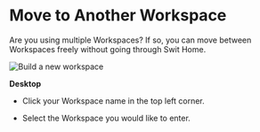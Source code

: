 # Move to Another Workspace

 Are you using multiple Workspaces? If so, you can move between Workspaces freely without going through Swit Home.

 ![Build a new workspace](https://files.swit.io/help_image/GS_03_Workspace_swich.png)

**Desktop** 

* Click your Workspace name in the top left corner.


* Select the Workspace you would like to enter.
  